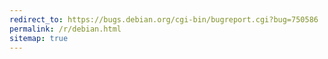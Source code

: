 ```yaml
---
redirect_to: https://bugs.debian.org/cgi-bin/bugreport.cgi?bug=750586
permalink: /r/debian.html
sitemap: true
---
```

